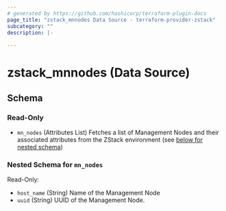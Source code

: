 ```yaml
---
# generated by https://github.com/hashicorp/terraform-plugin-docs
page_title: "zstack_mnnodes Data Source - terraform-provider-zstack"
subcategory: ""
description: |-
  
---
```


# zstack_mnnodes (Data Source)





<!-- schema generated by tfplugindocs -->
## Schema

### Read-Only

- `mn_nodes` (Attributes List) Fetches a list of Management Nodes and their associated attributes from the ZStack environment (see [below for nested schema](#nestedatt--mn_nodes))

<a id="nestedatt--mn_nodes"></a>
### Nested Schema for `mn_nodes`

Read-Only:

- `host_name` (String) Name of the Management Node
- `uuid` (String) UUID of the Management Node.
